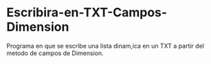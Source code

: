 # Escribira-en-TXT-Campos-Dimension
Programa en que se escribe una lista dinam,ica en un TXT a partir del metodo de campos de Dimension.
